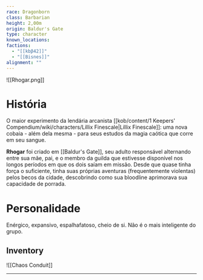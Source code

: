 ```yaml
---
race: Dragonborn
class: Barbarian
height: 2,00m
origin: Baldur's Gate
type: character
known_locations: 
factions:
  - "[[kbβ42]]"
  - "[[Bisnes]]"
alignment: ""
---
```


![[Rhogar.png]]

# História
O maior experimento da lendária arcanista [[kob/content/1 Keepers' Compendium/wiki/characters/Lillix Finescale|Lillix Finescale]]: uma nova cobaia - além dela mesma - para seus estudos da magia caótica que corre em seu sangue. 

**Rhogar** foi criado em [[Baldur's Gate]], seu adulto responsável alternando entre sua mãe, pai, e o membro da guilda que estivesse disponível nos longos períodos em que os dois saíam em missão. Desde que quase tinha força o suficiente, tinha suas próprias aventuras (frequentemente violentas) pelos becos da cidade, descobrindo como sua bloodline aprimorava sua capacidade de porrada. 

# Personalidade
Enérgico, expansivo, espalhafatoso, cheio de si. Não é o mais inteligente do grupo.

## Inventory
![[Chaos Conduit]]

---
